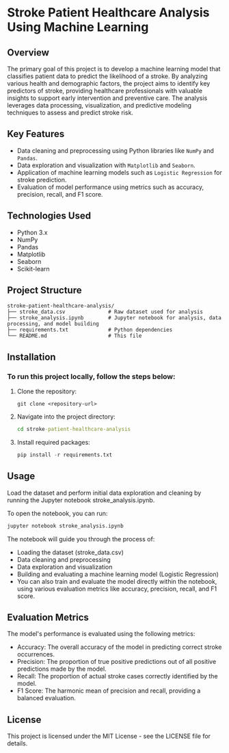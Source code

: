 # Stroke Patient Healthcare Analysis Using Machine Learning

## Overview

The primary goal of this project is to develop a machine learning model that classifies patient data to predict the likelihood of a stroke. By analyzing various health and demographic factors, the project aims to identify key predictors of stroke, providing healthcare professionals with valuable insights to support early intervention and preventive care. The analysis leverages data processing, visualization, and predictive modeling techniques to assess and predict stroke risk.

## Key Features
- Data cleaning and preprocessing using Python libraries like `NumPy` and `Pandas`.
- Data exploration and visualization with `Matplotlib` and `Seaborn`.
- Application of machine learning models such as `Logistic Regression` for stroke prediction.
- Evaluation of model performance using metrics such as accuracy, precision, recall, and F1 score.

## Technologies Used
- Python 3.x
- NumPy
- Pandas
- Matplotlib
- Seaborn
- Scikit-learn

## Project Structure

    stroke-patient-healthcare-analysis/
    ├── stroke_data.csv              # Raw dataset used for analysis
    ├── stroke_analysis.ipynb        # Jupyter notebook for analysis, data processing, and model building
    ├── requirements.txt             # Python dependencies
    └── README.md                    # This file

## Installation

### To run this project locally, follow the steps below:

1.  Clone the repository:

    ```git
    git clone <repository-url>
    ```
    
2.  Navigate into the project directory:
    ```cmd
    cd stroke-patient-healthcare-analysis
    ```

3.  Install required packages:
    ```python
    pip install -r requirements.txt
    ```

## Usage
Load the dataset and perform initial data exploration and cleaning by running the Jupyter notebook stroke_analysis.ipynb.

To open the notebook, you can run:

```bash
jupyter notebook stroke_analysis.ipynb
```

The notebook will guide you through the process of:

 - Loading the dataset (stroke_data.csv)
 - Data cleaning and preprocessing
 - Data exploration and visualization
 - Building and evaluating a machine learning model (Logistic Regression)
 - You can also train and evaluate the model directly within the notebook, using various evaluation metrics like accuracy, precision, recall, and F1 score.

## Evaluation Metrics
The model's performance is evaluated using the following metrics:

 - Accuracy: The overall accuracy of the model in predicting correct stroke occurrences.
 - Precision: The proportion of true positive predictions out of all positive predictions made by the model.
 - Recall: The proportion of actual stroke cases correctly identified by the model.
 - F1 Score: The harmonic mean of precision and recall, providing a balanced evaluation.


## License
This project is licensed under the MIT License - see the LICENSE file for details.